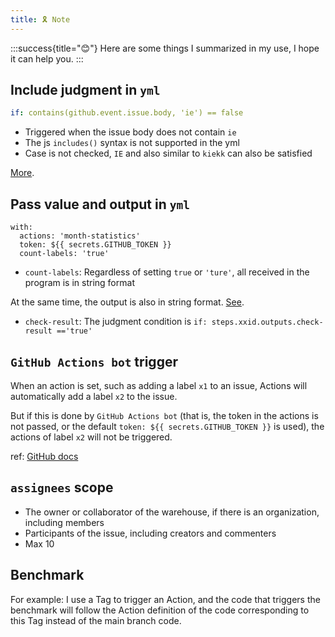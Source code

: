 ```yaml
---
title: 🎗 Note
---
```


:::success{title="😊"}
Here are some things I summarized in my use, I hope it can help you.
:::

## Include judgment in `yml`

```yml
if: contains(github.event.issue.body, 'ie') == false
```
- Triggered when the issue body does not contain `ie`
- The js `includes()` syntax is not supported in the yml
- Case is not checked, `IE` and also similar to `kiekk` can also be satisfied

[More](https://docs.github.com/en/free-pro-team@latest/actions/reference/context-and-expression-syntax-for-github-actions#functions).

## Pass value and output in `yml`

```
with:
  actions: 'month-statistics'
  token: ${{ secrets.GITHUB_TOKEN }}
  count-labels: 'true'
```

- `count-labels`: Regardless of setting `true` or `'ture'`, all received in the program is in string format

At the same time, the output is also in string format. [See](https://docs.github.com/en/actions/reference/workflow-syntax-for-github-actions#jobsjob_idoutputs).

- `check-result`: The judgment condition is `if: steps.xxid.outputs.check-result =='true'`

## `GitHub Actions bot` trigger

When an action is set, such as adding a label `x1` to an issue, Actions will automatically add a label `x2` to the issue.

But if this is done by `GitHub Actions bot` (that is, the token in the actions is not passed, or the default `token: ${{ secrets.GITHUB_TOKEN }}` is used), the actions of label `x2` will not be triggered.

ref: [GitHub docs](https://docs.github.com/en/actions/reference/events-that-trigger-workflows#triggering-new-workflows-using-a-personal-access-token)

## `assignees` scope

- The owner or collaborator of the warehouse, if there is an organization, including members
- Participants of the issue, including creators and commenters
- Max 10

## Benchmark

For example: I use a Tag to trigger an Action, and the code that triggers the benchmark will follow the Action definition of the code corresponding to this Tag instead of the main branch code.
